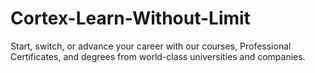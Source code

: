 # Cortex-Learn-Without-Limit
Start, switch, or advance your career with our courses, Professional Certificates, and degrees from world-class universities and companies. 
